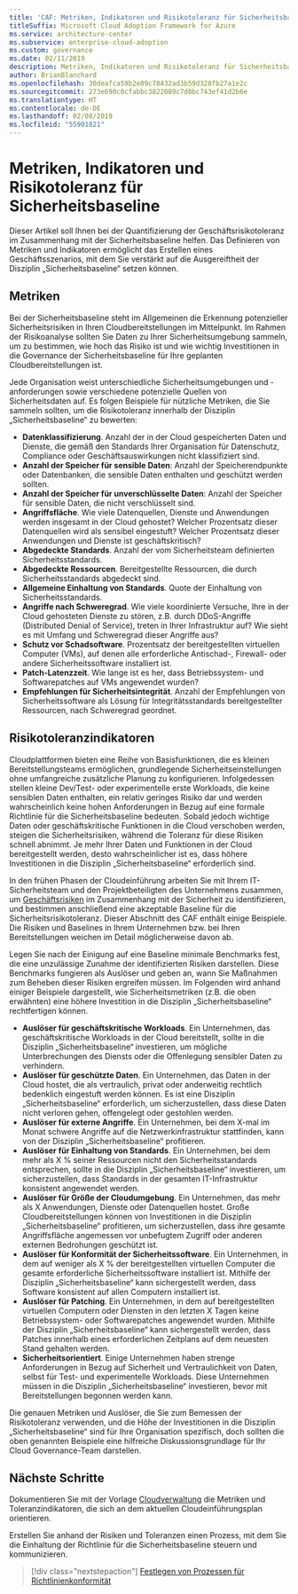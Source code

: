 ```yaml
---
title: 'CAF: Metriken, Indikatoren und Risikotoleranz für Sicherheitsbaseline'
titleSuffix: Microsoft Cloud Adoption Framework for Azure
ms.service: architecture-center
ms.subservice: enterprise-cloud-adoption
ms.custom: governance
ms.date: 02/11/2019
description: Metriken, Indikatoren und Risikotoleranz für Sicherheitsbaseline
author: BrianBlanchard
ms.openlocfilehash: 30deafca59b2e09c78432ad3b59d328fb27a1e2c
ms.sourcegitcommit: 273e690c0cfabbc3822089c7d8bc743ef41d2b6e
ms.translationtype: HT
ms.contentlocale: de-DE
ms.lasthandoff: 02/08/2019
ms.locfileid: "55901821"
---
```

# <a name="security-baseline-metrics-indicators-and-risk-tolerance"></a>Metriken, Indikatoren und Risikotoleranz für Sicherheitsbaseline

Dieser Artikel soll Ihnen bei der Quantifizierung der Geschäftsrisikotoleranz im Zusammenhang mit der Sicherheitsbaseline helfen. Das Definieren von Metriken und Indikatoren ermöglicht das Erstellen eines Geschäftsszenarios, mit dem Sie verstärkt auf die Ausgereiftheit der Disziplin „Sicherheitsbaseline“ setzen können.

## <a name="metrics"></a>Metriken

Bei der Sicherheitsbaseline steht im Allgemeinen die Erkennung potenzieller Sicherheitsrisiken in Ihren Cloudbereitstellungen im Mittelpunkt. Im Rahmen der Risikoanalyse sollten Sie Daten zu Ihrer Sicherheitsumgebung sammeln, um zu bestimmen, wie hoch das Risiko ist und wie wichtig Investitionen in die Governance der Sicherheitsbaseline für Ihre geplanten Cloudbereitstellungen ist.

Jede Organisation weist unterschiedliche Sicherheitsumgebungen und -anforderungen sowie verschiedene potenzielle Quellen von Sicherheitsdaten auf. Es folgen Beispiele für nützliche Metriken, die Sie sammeln sollten, um die Risikotoleranz innerhalb der Disziplin „Sicherheitsbaseline“ zu bewerten:

- **Datenklassifizierung**. Anzahl der in der Cloud gespeicherten Daten und Dienste, die gemäß den Standards Ihrer Organisation für Datenschutz, Compliance oder Geschäftsauswirkungen nicht klassifiziert sind.
- **Anzahl der Speicher für sensible Daten**: Anzahl der Speicherendpunkte oder Datenbanken, die sensible Daten enthalten und geschützt werden sollten.
- **Anzahl der Speicher für unverschlüsselte Daten**: Anzahl der Speicher für sensible Daten, die nicht verschlüsselt sind.
- **Angriffsfläche**. Wie viele Datenquellen, Dienste und Anwendungen werden insgesamt in der Cloud gehostet? Welcher Prozentsatz dieser Datenquellen wird als sensibel eingestuft? Welcher Prozentsatz dieser Anwendungen und Dienste ist geschäftskritisch?
- **Abgedeckte Standards**. Anzahl der vom Sicherheitsteam definierten Sicherheitsstandards.
- **Abgedeckte Ressourcen**. Bereitgestellte Ressourcen, die durch Sicherheitsstandards abgedeckt sind.
- **Allgemeine Einhaltung von Standards**. Quote der Einhaltung von Sicherheitsstandards.
- **Angriffe nach Schweregrad**. Wie viele koordinierte Versuche, Ihre in der Cloud gehosteten Dienste zu stören, z.B. durch DDoS-Angriffe (Distributed Denial of Service), treten in Ihrer Infrastruktur auf? Wie sieht es mit Umfang und Schweregrad dieser Angriffe aus?
- **Schutz vor Schadsoftware**. Prozentsatz der bereitgestellten virtuellen Computer (VMs), auf denen alle erforderliche Antischad-, Firewall- oder andere Sicherheitssoftware installiert ist.
- **Patch-Latenzzeit**. Wie lange ist es her, dass Betriebssystem- und Softwarepatches auf VMs angewendet wurden?
- **Empfehlungen für Sicherheitsintegrität**. Anzahl der Empfehlungen von Sicherheitssoftware als Lösung für Integritätsstandards bereitgestellter Ressourcen, nach Schweregrad geordnet.

## <a name="risk-tolerance-indicators"></a>Risikotoleranzindikatoren

Cloudplattformen bieten eine Reihe von Basisfunktionen, die es kleinen Bereitstellungsteams ermöglichen, grundlegende Sicherheitseinstellungen ohne umfangreiche zusätzliche Planung zu konfigurieren. Infolgedessen stellen kleine Dev/Test- oder experimentelle erste Workloads, die keine sensiblen Daten enthalten, ein relativ geringes Risiko dar und werden wahrscheinlich keine hohen Anforderungen in Bezug auf eine formale Richtlinie für die Sicherheitsbaseline bedeuten. Sobald jedoch wichtige Daten oder geschäftskritische Funktionen in die Cloud verschoben werden, steigen die Sicherheitsrisiken, während die Toleranz für diese Risiken schnell abnimmt. Je mehr Ihrer Daten und Funktionen in der Cloud bereitgestellt werden, desto wahrscheinlicher ist es, dass höhere Investitionen in die Disziplin „Sicherheitsbaseline“ erforderlich sind.

In den frühen Phasen der Cloudeinführung arbeiten Sie mit Ihrem IT-Sicherheitsteam und den Projektbeteiligten des Unternehmens zusammen, um [Geschäftsrisiken](business-risks.md) im Zusammenhang mit der Sicherheit zu identifizieren, und bestimmen anschließend eine akzeptable Baseline für die Sicherheitsrisikotoleranz. Dieser Abschnitt des CAF enthält einige Beispiele. Die Risiken und Baselines in Ihrem Unternehmen bzw. bei Ihren Bereitstellungen weichen im Detail möglicherweise davon ab.

Legen Sie nach der Einigung auf eine Baseline minimale Benchmarks fest, die eine unzulässige Zunahme der identifizierten Risiken darstellen. Diese Benchmarks fungieren als Auslöser und geben an, wann Sie Maßnahmen zum Beheben dieser Risiken ergreifen müssen. Im Folgenden wird anhand einiger Beispiele dargestellt, wie Sicherheitsmetriken (z.B. die oben erwähnten) eine höhere Investition in die Disziplin „Sicherheitsbaseline“ rechtfertigen können.

- **Auslöser für geschäftskritische Workloads**. Ein Unternehmen, das geschäftskritische Workloads in der Cloud bereitstellt, sollte in die Disziplin „Sicherheitsbaseline“ investieren, um mögliche Unterbrechungen des Diensts oder die Offenlegung sensibler Daten zu verhindern.
- **Auslöser für geschützte Daten**. Ein Unternehmen, das Daten in der Cloud hostet, die als vertraulich, privat oder anderweitig rechtlich bedenklich eingestuft werden können. Es ist eine Disziplin „Sicherheitsbaseline“ erforderlich, um sicherzustellen, dass diese Daten nicht verloren gehen, offengelegt oder gestohlen werden.
- **Auslöser für externe Angriffe**. Ein Unternehmen, bei dem X-mal im Monat schwere Angriffe auf die Netzwerkinfrastruktur stattfinden, kann von der Disziplin „Sicherheitsbaseline“ profitieren.  
- **Auslöser für Einhaltung von Standards**. Ein Unternehmen, bei dem mehr als X % seiner Ressourcen nicht den Sicherheitsstandards entsprechen, sollte in die Disziplin „Sicherheitsbaseline“ investieren, um sicherzustellen, dass Standards in der gesamten IT-Infrastruktur konsistent angewendet werden.
- **Auslöser für Größe der Cloudumgebung**. Ein Unternehmen, das mehr als X Anwendungen, Dienste oder Datenquellen hostet. Große Cloudbereitstellungen können von Investitionen in die Disziplin „Sicherheitsbaseline“ profitieren, um sicherzustellen, dass ihre gesamte Angriffsfläche angemessen vor unbefugtem Zugriff oder anderen externen Bedrohungen geschützt ist.
- **Auslöser für Konformität der Sicherheitssoftware**. Ein Unternehmen, in dem auf weniger als X % der bereitgestellten virtuellen Computer die gesamte erforderliche Sicherheitssoftware installiert ist. Mithilfe der Disziplin „Sicherheitsbaseline“ kann sichergestellt werden, dass Software konsistent auf allen Computern installiert ist.
- **Auslöser für Patching**. Ein Unternehmen, in dem auf bereitgestellten virtuellen Computern oder Diensten in den letzten X Tagen keine Betriebssystem- oder Softwarepatches angewendet wurden. Mithilfe der Disziplin „Sicherheitsbaseline“ kann sichergestellt werden, dass Patches innerhalb eines erforderlichen Zeitplans auf dem neuesten Stand gehalten werden.
- **Sicherheitsorientiert**. Einige Unternehmen haben strenge Anforderungen in Bezug auf Sicherheit und Vertraulichkeit von Daten, selbst für Test- und experimentelle Workloads. Diese Unternehmen müssen in die Disziplin „Sicherheitsbaseline“ investieren, bevor mit Bereitstellungen begonnen werden kann.

Die genauen Metriken und Auslöser, die Sie zum Bemessen der Risikotoleranz verwenden, und die Höhe der Investitionen in die Disziplin „Sicherheitsbaseline“ sind für Ihre Organisation spezifisch, doch sollten die oben genannten Beispiele eine hilfreiche Diskussionsgrundlage für Ihr Cloud Governance-Team darstellen.  

## <a name="next-steps"></a>Nächste Schritte

Dokumentieren Sie mit der Vorlage [Cloudverwaltung](./template.md) die Metriken und Toleranzindikatoren, die sich an dem aktuellen Cloudeinführungsplan orientieren.

Erstellen Sie anhand der Risiken und Toleranzen einen Prozess, mit dem Sie die Einhaltung der Richtlinie für die Sicherheitsbaseline steuern und kommunizieren.

> [!div class="nextstepaction"]
> [Festlegen von Prozessen für Richtlinienkonformität](compliance-processes.md)
